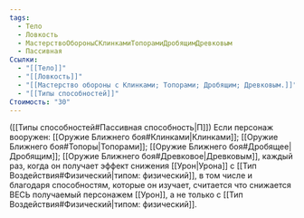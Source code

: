 ```yaml
---
tags:
  - Тело
  - Ловкость
  - МастерствоОбороныСКлинкамиТопорамиДробящимДревковым
  - Пассивная
Ссылки:
  - "[[Тело]]"
  - "[[Ловкость]]"
  - "[[Мастерство обороны с Клинками; Топорами; Дробящим; Древковым.]]"
  - "[[Типы способностей]]"
Стоимость: "30"
---
```

([[Типы способностей#Пассивная способность|П]]) Если персонаж вооружен: [[Оружие Ближнего боя#Клинками|Клинками]]; [[Оружие Ближнего боя#Топоры|Топорами]]; [[Оружие Ближнего боя#Дробящее|Дробящим]]; [[Оружие Ближнего боя#Древковое|Древковым]], каждый раз, когда он получает эффект снижения [[Урон|Урона]] с [[Тип Воздействия#Физический|типом: физический]], в том числе и благодаря способностям, которые он изучает, считается что снижается ВЕСЬ получаемый персонажем [[Урон]], а не только с [[Тип Воздействия#Физический|типом: физический]].